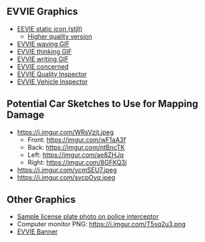 ## EVVIE Graphics
- [EEVIE static icon (still)](./evvie_icon.png)
    - [Higher quality version](https://i.imgur.com/Ya0BXcL.png)
- [EVVIE waving GIF](./robot_waving.gif)
- [EVVIE thinking GIF](./robot_waving.gif)
- [EVVIE writing GIF](robot_writing.gif)
- [EVVIE concerned](https://i.imgur.com/1Fu8FFb.png)
- [EVVIE Quality Inspector](https://i.imgur.com/wPWQxwm.png)
- [EVVIE Vehicle Inspector](https://i.imgur.com/dcavEZB.png)

## Potential Car Sketches to Use for Mapping Damage
- https://i.imgur.com/WRsVzjt.jpeg
    - Front: https://imgur.com/wF1aA3f
    - Back: https://imgur.com/ntBncTK
    - Left: https://imgur.com/ae8ZHJq
    - Right: https://imgur.com/8GFKQ3j
- https://i.imgur.com/ycmSEU7.jpeg
- https://i.imgur.com/svcpOyq.jpeg

## Other Graphics
- [Sample license plate photo on police interceptor](https://i.imgur.com/R0cQ71S.jpeg)
- Computer monitor PNG: https://i.imgur.com/T5sq2u3.png
- [EVVIE Banner](https://github.com/microsoft/SLG-Business-Applications/releases/download/34/EVVIE_banner.pptx)